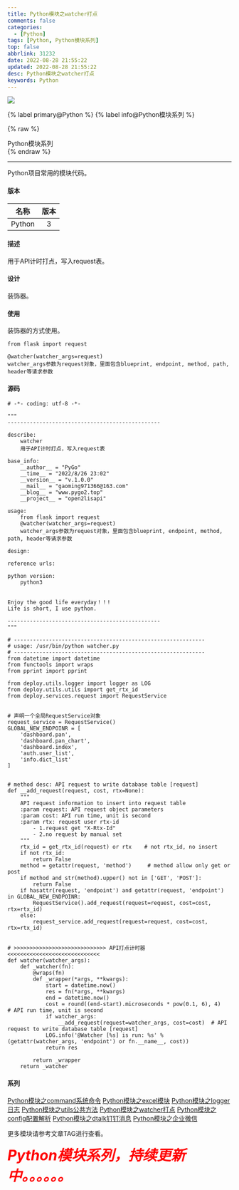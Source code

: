 ```yaml
---
title: Python模块之watcher打点
comments: false
categories:
  - [Python]
tags: [Python, Python模块系列]
top: false
abbrlink: 31232
date: 2022-08-28 21:55:22
updated: 2022-08-28 21:55:22
desc: Python模块之watcher打点
keywords: Python
---
```



![](/images/article_python_module.jpeg)

{% label primary@Python %} {% label info@Python模块系列 %}

{% raw %}
<div class="post_cus_note">Python模块系列</div>
{% endraw %}

<!--more-->
<hr />


Python项目常用的模块代码。


#### 版本

|  名称  | 版本 |
|:------:|:----:|
| Python |  3   |


#### 描述

用于API计时打点，写入request表。

#### 设计

装饰器。

#### 使用

装饰器的方式使用。
```
from flask import request

@watcher(watcher_args=request)
watcher_args参数为request对象，里面包含blueprint, endpoint, method, path, header等请求参数
```

#### 源码

```
# -*- coding: utf-8 -*-

"""
------------------------------------------------

describe:
    watcher
    用于API计时打点，写入request表

base_info:
    __author__ = "PyGo"
    __time__ = "2022/8/26 23:02"
    __version__ = "v.1.0.0"
    __mail__ = "gaoming971366@163.com"
    __blog__ = "www.pygo2.top"
    __project__ = "open2lisapi"

usage:
    from flask import request
    @watcher(watcher_args=request)
    watcher_args参数为request对象，里面包含blueprint, endpoint, method, path, header等请求参数

design:

reference urls:

python version:
    python3


Enjoy the good life everyday！！!
Life is short, I use python.

------------------------------------------------
"""

# ------------------------------------------------------------
# usage: /usr/bin/python watcher.py
# ------------------------------------------------------------
from datetime import datetime
from functools import wraps
from pprint import pprint

from deploy.utils.logger import logger as LOG
from deploy.utils.utils import get_rtx_id
from deploy.services.request import RequestService


# 声明一个全局RequestService对象
request_service = RequestService()
GLOBAL_NEW_ENDPOINR = [
    'dashboard.pan',
    'dashboard.pan_chart',
    'dashboard.index',
    'auth.user_list',
    'info.dict_list'
]


# method desc: API request to write database table [request]
def __add_request(request, cost, rtx=None):
    """
    API request information to insert into request table
    :param request: API request object parameters
    :param cost: API run time, unit is second
    :param rtx: request user rtx-id
        - 1.request get "X-Rtx-Id"
        - 2.no request by manual set
    """
    rtx_id = get_rtx_id(request) or rtx    # not rtx_id, no insert
    if not rtx_id:
        return False
    method = getattr(request, 'method')     # method allow only get or post
    if method and str(method).upper() not in ['GET', 'POST']:
        return False
    if hasattr(request, 'endpoint') and getattr(request, 'endpoint') in GLOBAL_NEW_ENDPOINR:
        RequestService().add_request(request=request, cost=cost, rtx=rtx_id)
    else:
        request_service.add_request(request=request, cost=cost, rtx=rtx_id)


# >>>>>>>>>>>>>>>>>>>>>>>>>>>>> API打点计时器 <<<<<<<<<<<<<<<<<<<<<<<<<<<<<
def watcher(watcher_args):
    def _watcher(fn):
        @wraps(fn)
        def _wrapper(*args, **kwargs):
            start = datetime.now()
            res = fn(*args, **kwargs)
            end = datetime.now()
            cost = round((end-start).microseconds * pow(0.1, 6), 4)   # API run time, unit is second
            if watcher_args:
                __add_request(request=watcher_args, cost=cost)  # API request to write database table [request]
            LOG.info('@Watcher [%s] is run: %s' % (getattr(watcher_args, 'endpoint') or fn.__name__, cost))
            return res

        return _wrapper
    return _watcher
```

#### 系列


[Python模块之command系统命令](http://pygo2.top/articles/26110/)
[Python模块之excel模块](http://pygo2.top/articles/19275/)
[Python模块之logger日志](http://pygo2.top/articles/5145/)
[Python模块之utils公共方法](http://pygo2.top/articles/61799/)
[Python模块之watcher打点](http://pygo2.top/articles/31232/)
[Python模块之config配置解析](http://pygo2.top/articles/51787/)
[Python模块之dtalk钉钉消息](http://pygo2.top/articles/58292/)
[Python模块之企业微信](http://pygo2.top/articles/33254/)

更多模块请参考文章TAG进行查看。

<font size=6.5 color='red'>***Python模块系列，持续更新中。。。。。。***</font>
